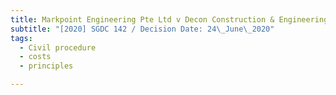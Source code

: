 ```yaml
---
title: Markpoint Engineering Pte Ltd v Decon Construction & Engineering Pte Ltd
subtitle: "[2020] SGDC 142 / Decision Date: 24\_June\_2020"
tags:
  - Civil procedure
  - costs
  - principles

---
```


